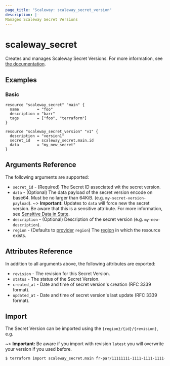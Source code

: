 ```yaml
---
page_title: "Scaleway: scaleway_secret_version"
description: |-
Manages Scaleway Secret Versions
---
```


# scaleway_secret

Creates and manages Scaleway Secret Versions.
For more information, see [the documentation](https://developers.scaleway.com/en/products/secret_manager/api/v1alpha1/#secret-versions-079501).

## Examples

### Basic

```hcl
resource "scaleway_secret" "main" {
  name        = "foo"
  description = "barr"
  tags        = ["foo", "terraform"]
}

resource "scaleway_secret_version" "v1" {
  description = "version1"
  secret_id   = scaleway_secret.main.id
  data        = "my_new_secret"
}
```

## Arguments Reference

The following arguments are supported:

- `secret_id` - (Required) The Secret ID associated wit the secret version.
- `data` - (Optional) The data payload of the secret version encode on base64. Must be no larger than 64KiB. (e.g. `my-secret-version-payload`).
~> **Important:** Updates to `data` will force new the secret version. Be aware that this is a sensitive attribute. For more information, see [Sensitive Data in State](https://developer.hashicorp.com/terraform/language/state/sensitive-data).
- `description` - (Optional) Description of the secret version (e.g. `my-new-description`).
- `region` - (Defaults to [provider](../index.md#region) `region`) The [region](../guides/regions_and_zones.md#regions)
  in which the resource exists.

## Attributes Reference

In addition to all arguments above, the following attributes are exported:

- `revision` - The revision for this Secret Version.
- `status` - The status of the Secret Version.
- `created_at` - Date and time of secret version's creation (RFC 3339 format).
- `updated_at` - Date and time of secret version's last update (RFC 3339 format).

## Import

The Secret Version can be imported using the `{region}/{id}/{revision}`, e.g.

~> **Important:** Be aware if you import with revision `latest` you will overwrite your version if you used before.

```bash
$ terraform import scaleway_secret.main fr-par/11111111-1111-1111-1111-111111111111/2
```
